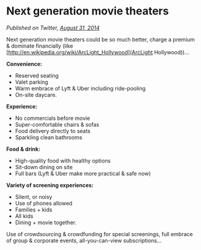 # Next generation movie theaters

*Published on Twitter, [August 31, 2014](https://twitter.com/pmarca/status/506208594971222016)*

Next generation movie theaters could be so much better, charge a premium & dominate financially (like [http://en.wikipedia.org/wiki/ArcLight_Hollywood](ArcLight Hollywood))...

**Convenience:**
* Reserved seating
* Valet parking
* Warm embrace of Lyft & Uber including ride-pooling
* On-site daycare.

**Experience:**
* No commercials before movie
* Super-comfortable chairs & sofas
* Food delivery directly to seats
* Sparkling clean bathrooms

**Food & drink:**
* High-quality food with healthy options
* Sit-down dining on site
* Full bars (Lyft & Uber make more practical & safe now)

**Variety of screening experiences:**
* Silent, or noisy
* Use of phones allowed
* Families + kids
* All kids
* Dining + movie together.

Use of crowdsourcing & crowdfunding for special screenings, full embrace of group & corporate events, all-you-can-view subscriptions...
